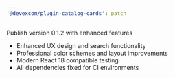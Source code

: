 ```yaml
---
'@devexcom/plugin-catalog-cards': patch
---
```


Publish version 0.1.2 with enhanced features

- Enhanced UX design and search functionality
- Professional color schemes and layout improvements
- Modern React 18 compatible testing
- All dependencies fixed for CI environments
